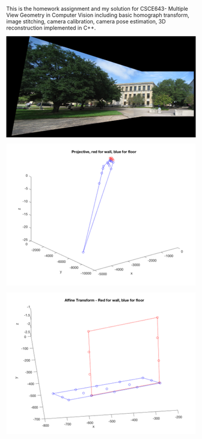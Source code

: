 This is the homework assignment and my solution for CSCE643- Multiple View Geometry in Computer Vision including basic homograph transform, image stitching, camera calibration, camera pose estimation, 3D reconstruction implemented in C++.

![](assignment2/img/merged.png)

![](assignment5/img/projective.png)

![](assignment5/img/affine3.png)
